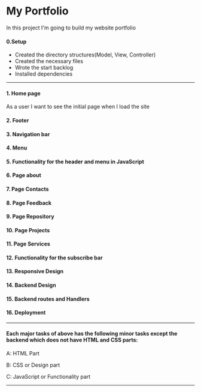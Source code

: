 # My Portfolio

In this project I'm going to build my website portfolio

#### 0.Setup

- Created the directory structures(Model, View, Controller)
- Created the necessary files
- Wrote the start backlog
- Installed dependencies

---

#### 1. Home page

As a user I want to see the initial page when I load the site

#### 2. Footer

#### 3. Navigation bar

#### 4. Menu

#### 5. Functionality for the header and menu in JavaScript

#### 6. Page about

#### 7. Page Contacts

#### 8. Page Feedback

#### 9. Page Repository

#### 10. Page Projects

#### 11. Page Services

#### 12. Functionality for the subscribe bar

#### 13. Responsive Design

#### 14. Backend Design

#### 15. Backend routes and Handlers

#### 16. Deployment

---

#### Each major tasks of above has the following minor tasks except the backend which does not have HTML and CSS parts:

A: HTML Part

B: CSS or Design part

C: JavaScript or Functionality part

---
